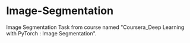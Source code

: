 # Image-Segmentation
Image Segmentation Task from course named "Coursera_Deep Learning with PyTorch : Image Segmentation".
